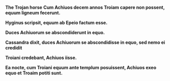 **The Trojan horse**
**Cum Achiuos decem annos Troiam capere non possent, equum ligneum fecerunt.**

**Hyginus scripsit, equum ab Epeio factum esse.**

**Duces Achiuorum se abscondiderunt in equo.**

**Cassandra dixit, duces Achiuorum se abscondidisse in equo, sed nemo ei credidit**

**Troiani credebant, Achiuos iisse.**

**Ea nocte, cum Troiani equum ante templum posuissent, Achiuos exeo equo et Troaim potiti sunt.**
